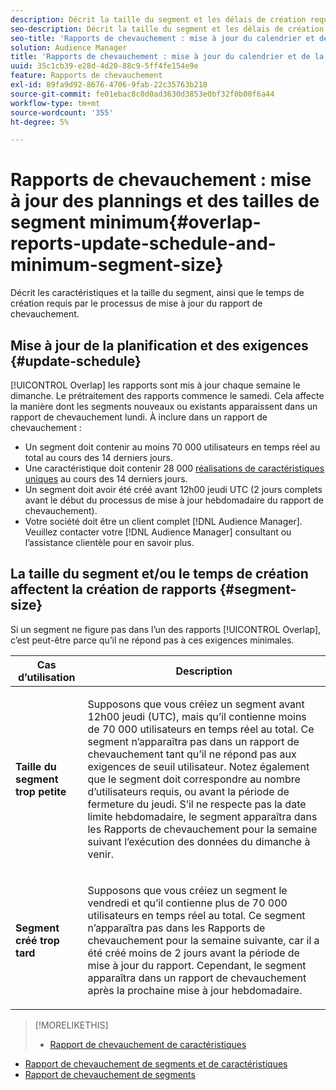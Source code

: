 ```yaml
---
description: Décrit la taille du segment et les délais de création requis par le processus de mise à jour du rapport de chevauchement.
seo-description: Décrit la taille du segment et les délais de création requis par le processus de mise à jour du rapport de chevauchement.
seo-title: 'Rapports de chevauchement : mise à jour du calendrier et de la taille minimale du segment'
solution: Audience Manager
title: 'Rapports de chevauchement : mise à jour du calendrier et de la taille minimale du segment'
uuid: 35c1cb39-e28d-4d20-88c9-5ff4fe154e9e
feature: Rapports de chevauchement
exl-id: 89fa9d92-8676-4706-9fab-22c35763b218
source-git-commit: fe01ebac8c0d0ad3630d3853e0bf32f0b00f6a44
workflow-type: tm+mt
source-wordcount: '355'
ht-degree: 5%

---
```


# Rapports de chevauchement : mise à jour des plannings et des tailles de segment minimum{#overlap-reports-update-schedule-and-minimum-segment-size}

Décrit les caractéristiques et la taille du segment, ainsi que le temps de création requis par le processus de mise à jour du rapport de chevauchement.

## Mise à jour de la planification et des exigences {#update-schedule}

[!UICONTROL Overlap] les rapports sont mis à jour chaque semaine le dimanche. Le prétraitement des rapports commence le samedi. Cela affecte la manière dont les segments nouveaux ou existants apparaissent dans un rapport de chevauchement lundi. À inclure dans un rapport de chevauchement :

* Un segment doit contenir au moins 70 000 utilisateurs en temps réel au total au cours des 14 derniers jours.
* Une caractéristique doit contenir 28 000 [réalisations de caractéristiques uniques](/help/using/features/traits/trait-and-segment-qualification-reference.md) au cours des 14 derniers jours.
* Un segment doit avoir été créé avant 12h00 jeudi UTC (2 jours complets avant le début du processus de mise à jour hebdomadaire du rapport de chevauchement).
* Votre société doit être un client complet [!DNL Audience Manager]. Veuillez contacter votre [!DNL Audience Manager] consultant ou l’assistance clientèle pour en savoir plus.

## La taille du segment et/ou le temps de création affectent la création de rapports {#segment-size}

Si un segment ne figure pas dans l’un des rapports [!UICONTROL Overlap], c’est peut-être parce qu’il ne répond pas à ces exigences minimales.

<table id="table_BE2937C1FA314BBDBD1D026321D6E6B1"> 
 <thead> 
  <tr> 
   <th colname="col1" class="entry"> Cas d’utilisation </th> 
   <th colname="col2" class="entry"> Description </th> 
  </tr> 
 </thead>
 <tbody> 
  <tr> 
   <td colname="col1"> <p> <b>Taille du segment trop petite</b> </p> </td> 
   <td colname="col2"> <p>Supposons que vous créiez un segment avant 12h00 jeudi (UTC), mais qu’il contienne moins de 70 000 utilisateurs en temps réel au total. Ce segment n’apparaîtra pas dans un <span class="wintitle"> rapport de chevauchement</span> tant qu’il ne répond pas aux exigences de seuil utilisateur. Notez également que le segment doit correspondre au nombre d’utilisateurs requis, ou avant la période de fermeture du jeudi. S’il ne respecte pas la date limite hebdomadaire, le segment apparaîtra dans les <span class="wintitle"> Rapports de chevauchement</span> pour la semaine suivant l’exécution des données du dimanche à venir. </p> </td> 
  </tr> 
  <tr> 
   <td colname="col1"> <p> <b>Segment créé trop tard</b> </p> </td> 
   <td colname="col2"> <p>Supposons que vous créiez un segment le vendredi et qu’il contienne plus de 70 000 utilisateurs en temps réel au total. Ce segment n’apparaîtra pas dans les <span class="wintitle"> Rapports de chevauchement</span> pour la semaine suivante, car il a été créé moins de 2 jours avant la période de mise à jour du rapport. Cependant, le segment apparaîtra dans un <span class="wintitle"> rapport de chevauchement</span> après la prochaine mise à jour hebdomadaire. </p> </td> 
  </tr> 
 </tbody> 
</table>

>[!MORELIKETHIS]
>
>* [Rapport de chevauchement de caractéristiques](../../reporting/dynamic-reports/trait-trait-overlap-report.md#trait-to-trait-overlap-report)
* [Rapport de chevauchement de segments et de caractéristiques](../../reporting/dynamic-reports/segment-trait-overlap-report.md)
* [Rapport de chevauchement de segments](../../reporting/dynamic-reports/segment-segment-overlap-report.md)

